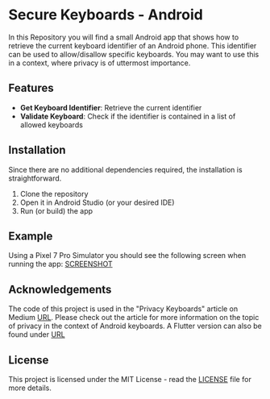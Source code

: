 # Secure Keyboards - Android
In this Repository you will find a small Android app that shows how to retrieve the current keyboard identifier of an Android phone. This identifier can be used to allow/disallow specific keyboards. You may want to use this in a context, where privacy is of uttermost importance.

## Features
- **Get Keyboard Identifier**: Retrieve the current identifier
- **Validate Keyboard**: Check if the identifier is contained in a list of allowed keyboards

## Installation
Since there are no additional dependencies required, the installation is straightforward.
1. Clone the repository
2. Open it in Android Studio (or your desired IDE)
3. Run (or build) the app

## Example
Using a Pixel 7 Pro Simulator you should see the following screen when running the app:
[SCREENSHOT](path/to/screenshot)

## Acknowledgements
The code of this project is used in the "Privacy Keyboards" article on Medium [URL](https://www.medium.de). Please check out the article for more information on the topic of privacy in the context of Android keyboards.
A Flutter version can also be found under [URL](github)

## License
This project is licensed under the MIT License - read the [LICENSE](LICENSE) file for more details.
